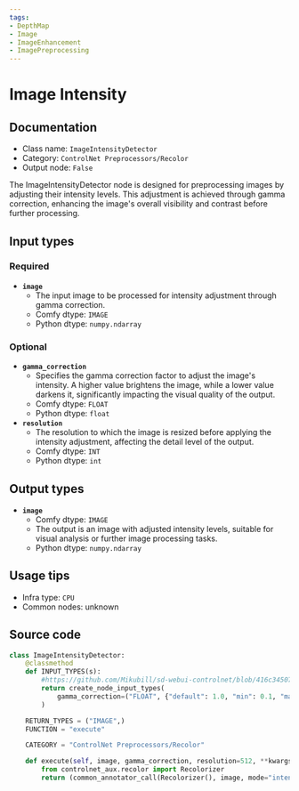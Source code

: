 ```yaml
---
tags:
- DepthMap
- Image
- ImageEnhancement
- ImagePreprocessing
---
```


# Image Intensity
## Documentation
- Class name: `ImageIntensityDetector`
- Category: `ControlNet Preprocessors/Recolor`
- Output node: `False`

The ImageIntensityDetector node is designed for preprocessing images by adjusting their intensity levels. This adjustment is achieved through gamma correction, enhancing the image's overall visibility and contrast before further processing.
## Input types
### Required
- **`image`**
    - The input image to be processed for intensity adjustment through gamma correction.
    - Comfy dtype: `IMAGE`
    - Python dtype: `numpy.ndarray`
### Optional
- **`gamma_correction`**
    - Specifies the gamma correction factor to adjust the image's intensity. A higher value brightens the image, while a lower value darkens it, significantly impacting the visual quality of the output.
    - Comfy dtype: `FLOAT`
    - Python dtype: `float`
- **`resolution`**
    - The resolution to which the image is resized before applying the intensity adjustment, affecting the detail level of the output.
    - Comfy dtype: `INT`
    - Python dtype: `int`
## Output types
- **`image`**
    - Comfy dtype: `IMAGE`
    - The output is an image with adjusted intensity levels, suitable for visual analysis or further image processing tasks.
    - Python dtype: `numpy.ndarray`
## Usage tips
- Infra type: `CPU`
- Common nodes: unknown


## Source code
```python
class ImageIntensityDetector:
    @classmethod
    def INPUT_TYPES(s):
        #https://github.com/Mikubill/sd-webui-controlnet/blob/416c345072c9c2066101e225964e3986abe6945e/scripts/processor.py#L1229
        return create_node_input_types(
            gamma_correction=("FLOAT", {"default": 1.0, "min": 0.1, "max": 2.0, "step": 0.001})
        )

    RETURN_TYPES = ("IMAGE",)
    FUNCTION = "execute"

    CATEGORY = "ControlNet Preprocessors/Recolor"

    def execute(self, image, gamma_correction, resolution=512, **kwargs):
        from controlnet_aux.recolor import Recolorizer
        return (common_annotator_call(Recolorizer(), image, mode="intensity", gamma_correction=gamma_correction , resolution=resolution), )

```

